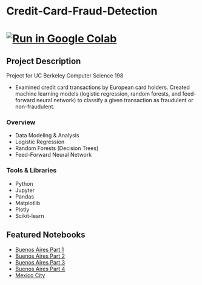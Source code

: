 # Credit-Card-Fraud-Detection 
# [![Run in Google Colab](https://img.shields.io/badge/Colab-Run_in_Google_Colab-blue?logo=Google&logoColor=FDBA18)](https://colab.research.google.com/drive/17PoFGVa1hM-tHIM0fyR-e_I6uCOy5-vP?usp=sharing)

## Project Description
Project for UC Berkeley Computer Science 198 
- Examined credit card transactions by European card holders. Created machine learning
models (logistic regression, random forests, and feed-forward neural network) to classify a given
transaction as fraudulent or non-fraudulent.

### Overview
  - Data Modeling & Analysis
  - Logistic Regression
  - Random Forests (Decision Trees)
  - Feed-Forward Neural Network

### Tools & Libraries
* Python
* Jupyter
* Pandas
* Matplotlib
* Plotly
* Scikit-learn

## Featured Notebooks
* [Buenos Aires Part 1](https://dpghazi.github.io/projects/predicting-buenos-aires-apartment-price-with-size.html)
* [Buenos Aires Part 2](https://dpghazi.github.io/projects/predicting-buenos-aires-apartment-price-with-location.html)
* [Buenos Aires Part 3](https://dpghazi.github.io/projects/predicting-buenos-aires-apartment-price-with-neighborhood.html)
* [Buenos Aires Part 4](https://dpghazi.github.io/projects/predicting-buenos-aires-apartment-price-with-size-location-and-neighborhood.html)
* [Mexico City](https://dpghazi.github.io/projects/predicting-apartment-prices-in-mexico-city.html)
